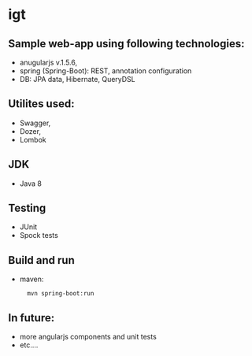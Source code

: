 # igt

## Sample web-app using following technologies: 

- anugularjs v.1.5.6, 
- spring (Spring-Boot): REST, annotation configuration
- DB: JPA data, Hibernate, QueryDSL

## Utilites used:

- Swagger, 
- Dozer, 
- Lombok

## JDK

- Java 8

## Testing

- JUnit
- Spock tests 

## Build and run

- maven:

        mvn spring-boot:run

## In future: 

- more angularjs components and unit tests
- etc....
